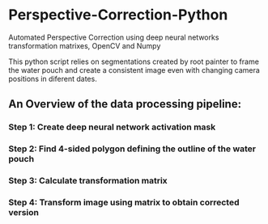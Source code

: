# Perspective-Correction-Python
Automated Perspective Correction using deep neural networks transformation matrixes, OpenCV and Numpy

This python script relies on segmentations created by root painter to frame the water pouch and create a consistent image even with changing camera positions in diferent dates. 


## An Overview of the data processing pipeline:

### Step 1: Create deep neural network activation mask

### Step 2: Find 4-sided polygon defining the outline of the water pouch

### Step 3: Calculate transformation matrix

### Step 4: Transform image using matrix to obtain corrected version
